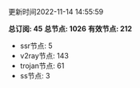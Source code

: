 更新时间2022-11-14 14:55:59

**总订阅: 45**
**总节点: 1026**
**有效节点: 212**
- ssr节点: 5
- v2ray节点: 143
- trojan节点: 61
- ss节点: 3
